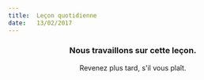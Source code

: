 ```yaml
---
title:  Leçon quotidienne
date:   13/02/2017
---
```


### <center>Nous travaillons sur cette leçon.</center>
<center>Revenez plus tard, s'il vous plaît.</center>